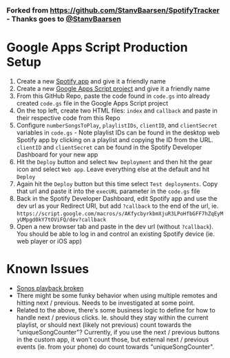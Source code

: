 ### Forked from https://github.com/StanvBaarsen/SpotifyTracker - Thanks goes to [@StanvBaarsen](https://github.com/StanvBaarsen)

# Google Apps Script Production Setup
1. Create a new [Spotify app](https://developer.spotify.com/dashboard/applications/) and give it a friendly name
1. Create a new [Google Apps Script project](https://script.google.com/home/projects/create) and give it a friendly name
1. From this GitHub Repo, paste the code found in  `code.gs` into already created `code.gs` file in the Google Apps Script project
1. On the top left, create two HTML files: `index` and `callback` and paste in their respective code from this Repo
1. Configure `numberSongsToPlay`, `playlistIDs`, `clientID`, and `clientSecret` variables in `code.gs` - Note playlist IDs can be found in the desktop web Spotify app by clicking on a playlist and copying the ID from the URL. `clientID` and `clientSecret` can be found in the Spotify Developer Dashboard for your new app
1. Hit the `Deploy` button and select `New Deployment` and then hit the gear icon and select `Web app`. Leave everything else at the default and hit `Deploy`
1. Again hit the `Deploy` button but this time select `Test deployments`. Copy that url and paste it into the `execURL` parameter in the `code.gs` file
1. Back in the Spotify Developer Dashboard, edit Spotify app and use the dev url as your Redirect URI, but add `?callback` to the end of the url, ie. `https://script.google.com/macros/s/AKfycbyrkbmXjuR3LPoHfbGFF7hZqEyMyUMpgd0kY7tOViFQ/dev?callback`
1. Open a new browser tab and paste in the dev url (without `?callback`). You should be able to log in and control an existing Spotify device (ie. web player or iOS app)

# Known Issues
- [Sonos playback broken](https://community.spotify.com/t5/Spotify-for-Developers/Sonos-speakers-not-showing-in-GET-player-devices/td-p/5175462)
- There might be some funky behavior when using multiple remotes and hitting next / previous. Needs to be investigated at some point. 
- Related to the above, there's some business logic to define for how to handle next / previous clicks. Ie. should they stay within the current playlist, or should next (likely not previous) count towards the "uniqueSongCounter"? Currently, if you use the next / previous buttons in the custom app, it won't count those, but external next / previous events (ie. from your phone) do count towards "uniqueSongCounter".
